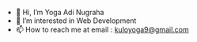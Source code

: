 - 👋 Hi, I’m Yoga Adi Nugraha
- 👀 I’m interested in Web Development
- 📫 How to reach me at email : kuloyoga9@gmail.com

<!---
yogaadi27/yogaadi27 is a ✨ special ✨ repository because its `README.md` (this file) appears on your GitHub profile.
You can click the Preview link to take a look at your changes.
--->
